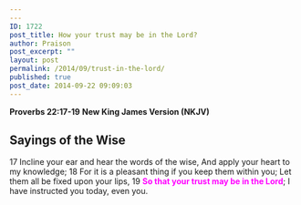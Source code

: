```yaml
---
---
ID: 1722
post_title: How your trust may be in the Lord?
author: Praison
post_excerpt: ""
layout: post
permalink: /2014/09/trust-in-the-lord/
published: true
post_date: 2014-09-22 09:09:03
---
```

<strong>Proverbs 22:17-19</strong>
<strong> New King James Version (NKJV)</strong>
<h2>Sayings of the Wise</h2>
17 Incline your ear and hear the words of the wise,
And apply your heart to my knowledge;
18 For it is a pleasant thing if you keep them within you;
Let them all be fixed upon your lips,
19 <span style="color: #ff00ff;"><strong>So that your trust may be in the Lord</strong></span>;
I have instructed you today, even you.